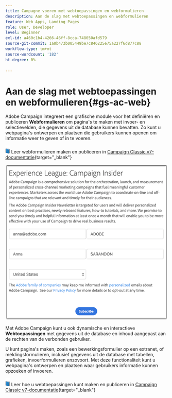 ```yaml
---
title: Campagne voeren met webtoepassingen en webformulieren
description: Aan de slag met webtoepassingen en webformulieren
feature: Web Apps, Landing Pages
role: User, Developer
level: Beginner
exl-id: a460c1b4-4266-46ff-8cca-748050afd579
source-git-commit: 1a0b473b005449be7c846225e75a227f6d877c88
workflow-type: tm+mt
source-wordcount: '182'
ht-degree: 0%

---
```


# Aan de slag met webtoepassingen en webformulieren{#gs-ac-web}

Adobe Campaign integreert een grafische module voor het definiëren en publiceren **Webformulieren** om pagina&#39;s te maken met invoer- en selectievelden, die gegevens uit de database kunnen bevatten. Zo kunt u webpagina&#39;s ontwerpen en plaatsen die gebruikers kunnen openen om informatie weer te geven of in te voeren.

![](../assets/do-not-localize/book.png) Leer webformulieren maken en publiceren in [Campaign Classic v7-documentatie](https://experienceleague.adobe.com/docs/campaign-classic/using/designing-content/web-forms/about-web-forms.html#designing-content){target="_blank"}

![](assets/sample.png)

Met Adobe Campaign kunt u ook dynamische en interactieve **Webtoepassingen** met gegevens uit de database en inhoud aangepast aan de rechten van de verbonden gebruiker.

U kunt pagina&#39;s maken, zoals een bewerkingsformulier op een extranet, of meldingsformulieren, inclusief gegevens uit de database met tabellen, grafieken, invoerformulieren enzovoort. Met deze functionaliteit kunt u webpagina&#39;s ontwerpen en plaatsen waar gebruikers informatie kunnen opzoeken of invoeren.

![](../assets/do-not-localize/book.png) Leer hoe u webtoepassingen kunt maken en publiceren in [Campaign Classic v7-documentatie](https://experienceleague.adobe.com/docs/campaign-classic/using/designing-content/web-applications/about-web-applications.html#designing-content){target="_blank"}
